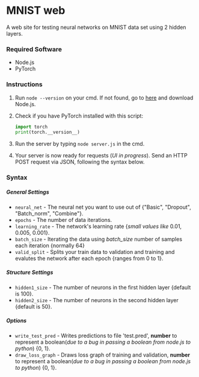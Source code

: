 # MNIST web
A web site for testing neural networks on MNIST data set using 2 hidden layers.

### Required Software
* Node.js
* PyTorch

### Instructions
1. Run `node --version` on your cmd. If not found, go to [here](https://nodejs.org/en/) and download Node.js.

2. Check if you have PyTorch installed with this script:
    ```python
    import torch
    print(torch.__version__)
    ```

3. Run the server by typing `node server.js` in the cmd.

4. Your server is now ready for requests (*UI in progress*). Send an HTTP POST request via JSON, following the syntax below.

### Syntax
##### General Settings
- `neural_net` - The neural net you want to use out of {"Basic", "Dropout", "Batch_norm", "Combine"}.
- `epochs` - The number of data iterations.
- `learning_rate` - The network's learning rate {_small values like_ 0.01, 0.005, 0.001}.
- `batch_size` - Iterating the data using *batch_size* number of samples each iteration {normally 64}
- `valid_split` - Splits your train data to validation and training and evalutes the network after each epoch {ranges from 0 to 1}.

##### Structure Settings
- `hidden1_size` - The number of neurons in the first hidden layer {default is 100}.
- `hidden2_size` - The number of neurons in the second hidden layer {default is 50}.

##### Options
- `write_test_pred` - Writes predictions to file 'test.pred', **number** to represent a boolean(_due to a bug in passing a boolean from node.js to python_) {0, 1}.
- `draw_loss_graph` - Draws loss graph of training and validation, **number** to represent a boolean(_due to a bug in passing a boolean from node.js to python_) {0, 1}.
